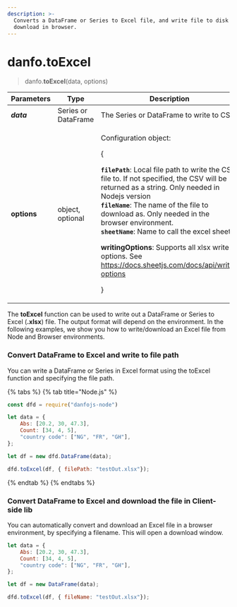 ```yaml
---
description: >-
  Converts a DataFrame or Series to Excel file, and write file to disk or
  download in browser.
---
```


# danfo.toExcel

> danfo.**toExcel**(data, options)

| **Parameters** | Type                | Description                                                                                                                                                                                                                                                                                                                                                                                                                                                                                                                                                                                                            | Default                                                                                                  |
| -------------- | ------------------- | ---------------------------------------------------------------------------------------------------------------------------------------------------------------------------------------------------------------------------------------------------------------------------------------------------------------------------------------------------------------------------------------------------------------------------------------------------------------------------------------------------------------------------------------------------------------------------------------------------------------------- | -------------------------------------------------------------------------------------------------------- |
| _**data**_     | Series or DataFrame | The Series or DataFrame to write to CSV                                                                                                                                                                                                                                                                                                                                                                                                                                                                                                                                                                                |                                                                                                          |
| **options**    | object, optional    | <p>Configuration object:</p><p>{</p><p><strong><code>filePath</code></strong>: Local file path to write the CSV file to. If not specified, the CSV will be returned as a string. Only needed in Nodejs version<br><strong><code>fileName</code></strong>: The name of the file to download as. Only needed in the browser environment.<br><strong><code>sheetName</code></strong>: Name to call the excel sheet.</p><p><strong>writingOptions</strong>: Supports all xlsx write options. See <a href="https://docs.sheetjs.com/docs/api/write-options">https://docs.sheetjs.com/docs/api/write-options</a></p><p>}</p> | <p>{<br><strong>filePath</strong>: "./output.xlsx",<br><strong>sheetName</strong>: "Sheet1"<br><br>}</p> |

The **toExcel** function can be used to write out a DataFrame or Series to Excel (**.xlsx**) file. The output format will depend on the environment. In the following examples, we show you how to write/download an Excel file from Node and Browser environments.

### Convert DataFrame to Excel and write to file path

You can write a DataFrame or Series in Excel format using the toExcel function and specifying the file path.&#x20;

{% tabs %}
{% tab title="Node.js" %}
```javascript
const dfd = require("danfojs-node")

let data = {
    Abs: [20.2, 30, 47.3],
    Count: [34, 4, 5],
    "country code": ["NG", "FR", "GH"],
};

let df = new dfd.DataFrame(data);

dfd.toExcel(df, { filePath: "testOut.xlsx"});
```
{% endtab %}
{% endtabs %}

### Convert DataFrame to Excel and download the file in Client-side lib

You can automatically convert and download an Excel file in a browser environment, by specifying a filename. This will open a download window.&#x20;

```javascript
let data = {
    Abs: [20.2, 30, 47.3],
    Count: [34, 4, 5],
    "country code": ["NG", "FR", "GH"],
};

let df = new DataFrame(data);

dfd.toExcel(df, { fileName: "testOut.xlsx"});
```
